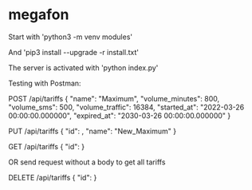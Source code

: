 # megafon
Start with 'python3 -m venv modules'

And 'pip3 install --upgrade -r install.txt'

The server is activated with 'python index.py'

Testing with Postman:

POST /api/tariffs 
{
  "name": "Maximum",
  "volume_minutes": 800,
  "volume_sms": 500,
  "volume_traffic": 16384,
  "started_at": "2022-03-26 00:00:00.000000",
  "expired_at": "2030-03-26 00:00:00.000000"
}

PUT /api/tariffs 
{
  "id": <insert product id>,
  "name": "New_Maximum"
}
  
GET /api/tariffs 
{
  "id": <insert product id>
}
  
OR send request without a body to get all tariffs
  
DELETE /api/tariffs 
{
  "id": <insert product id>
}
